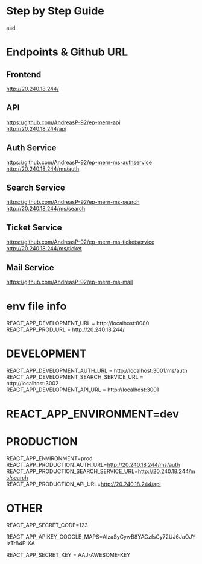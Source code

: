 # Step by Step Guide
asd

# Endpoints & Github URL

## Frontend
http://20.240.18.244/
## API
https://github.com/AndreasP-92/ep-mern-api<br>
http://20.240.18.244/api<br>
## Auth Service
https://github.com/AndreasP-92/ep-mern-ms-authservice<br>
http://20.240.18.244/ms/auth<br>
## Search Service
https://github.com/AndreasP-92/ep-mern-ms-search<br>
http://20.240.18.244/ms/search
## Ticket Service
https://github.com/AndreasP-92/ep-mern-ms-ticketservice<br>
http://20.240.18.244/ms/ticket
## Mail Service
https://github.com/AndreasP-92/ep-mern-ms-mail
# env file info

REACT_APP_DEVELOPMENT_URL = http://localhost:8080<br>
REACT_APP_PROD_URL = http://20.240.18.244/<br>


# DEVELOPMENT
REACT_APP_DEVELOPMENT_AUTH_URL = http://localhost:3001/ms/auth<br>
REACT_APP_DEVELOPMENT_SEARCH_SERVICE_URL = http://localhost:3002 <br>
REACT_APP_DEVELOPMENT_API_URL = http://localhost:3001<br>
# REACT_APP_ENVIRONMENT=dev

# PRODUCTION
REACT_APP_ENVIRONMENT=prod
REACT_APP_PRODUCTION_AUTH_URL=http://20.240.18.244/ms/auth<br>
REACT_APP_PRODUCTION_SEARCH_SERVICE_URL=http://20.240.18.244/ms/search<br>
REACT_APP_PRODUCTION_API_URL=http://20.240.18.244/api<br>
# OTHER

REACT_APP_SECRET_CODE=123<br>

REACT_APP_APIKEY_GOOGLE_MAPS=AIzaSyCywB8YAGzfsCy72UJ6JaOJYIzTr84P-XA<br>

REACT_APP_SECRET_KEY = AAJ-AWESOME-KEY<br>

